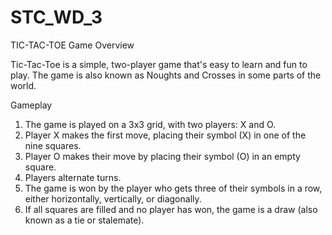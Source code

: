 # STC_WD_3
TIC-TAC-TOE
Game Overview

Tic-Tac-Toe is a simple, two-player game that's easy to learn and fun to play. The game is also known as Noughts and Crosses in some parts of the world.


Gameplay

1. The game is played on a 3x3 grid, with two players: X and O.
2. Player X makes the first move, placing their symbol (X) in one of the nine squares.
3. Player O makes their move by placing their symbol (O) in an empty square.
4. Players alternate turns.
5. The game is won by the player who gets three of their symbols in a row, either horizontally, vertically, or diagonally.
6. If all squares are filled and no player has won, the game is a draw (also known as a tie or stalemate).

